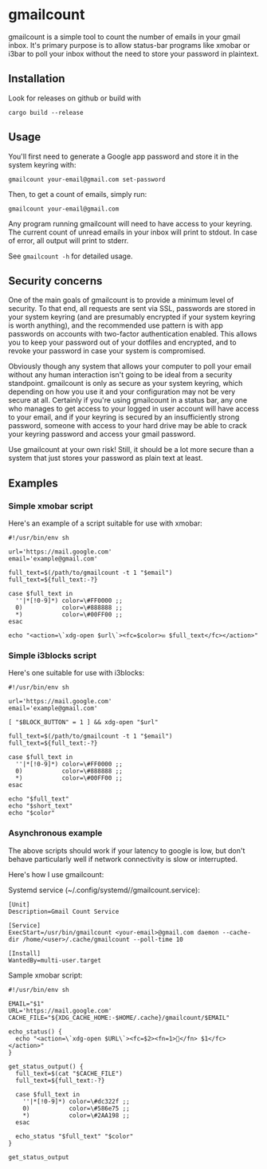 # gmailcount

gmailcount is a simple tool to count the number of emails in your gmail
inbox. It's primary purpose is to allow status-bar programs like xmobar or
i3bar to poll your inbox without the need to store your password in plaintext.

## Installation

Look for releases on github or build with

    cargo build --release

## Usage

You'll first need to generate a Google app password and store it in the system
keyring with:

    gmailcount your-email@gmail.com set-password

Then, to get a count of emails, simply run:

    gmailcount your-email@gmail.com

Any program running gmailcount will need to have access to your keyring. The
current count of unread emails in your inbox will print to stdout. In case of
error, all output will print to stderr.

See `gmailcount -h` for detailed usage.

## Security concerns

One of the main goals of gmailcount is to provide a minimum level of
security. To that end, all requests are sent via SSL, passwords are stored in
your system keyring (and are presumably encrypted if your system keyring is
worth anything), and the recommended use pattern is with app passwords on
accounts with two-factor authentication enabled. This allows you to keep your
password out of your dotfiles and encrypted, and to revoke your password in
case your system is compromised.

Obviously though any system that allows your computer to poll your email
without any human interaction isn't going to be ideal from a security
standpoint. gmailcount is only as secure as your system keyring, which
depending on how you use it and your configuration may not be very secure at
all. Certainly if you're using gmailcount in a status bar, any one who
manages to get access to your logged in user account will have access to your
email, and if your keyring is secured by an insufficiently strong password,
someone with access to your hard drive may be able to crack your keyring
password and access your gmail password.

Use gmailcount at your own risk! Still, it should be a lot more secure than a
system that just stores your password as plain text at least.

## Examples

### Simple xmobar script

Here's an example of a script suitable for use with xmobar:

    #!/usr/bin/env sh

    url='https://mail.google.com'
    email='example@gmail.com'

    full_text=$(/path/to/gmailcount -t 1 "$email")
    full_text=${full_text:-?}

    case $full_text in
      ''|*[!0-9]*) color=\#FF0000 ;;
      0)           color=\#888888 ;;
      *)           color=\#00FF00 ;;
    esac

    echo "<action=\`xdg-open $url\`><fc=$color>✉ $full_text</fc></action>"

### Simple i3blocks script

Here's one suitable for use with i3blocks:

    #!/usr/bin/env sh

    url='https://mail.google.com'
    email='example@gmail.com'

    [ "$BLOCK_BUTTON" = 1 ] && xdg-open "$url"

    full_text=$(/path/to/gmailcount -t 1 "$email")
    full_text=${full_text:-?}

    case $full_text in
      ''|*[!0-9]*) color=\#FF0000 ;;
      0)           color=\#888888 ;;
      *)           color=\#00FF00 ;;
    esac

    echo "$full_text"
    echo "$short_text"
    echo "$color"

### Asynchronous example

The above scripts should work if your latency to google is low, but don't
behave particularly well if network connectivity is slow or interrupted.

Here's how I use gmailcount:

Systemd service (~/.config/systemd/<user>/gmailcount.service):

    [Unit]
    Description=Gmail Count Service

    [Service]
    ExecStart=/usr/bin/gmailcount <your-email>@gmail.com daemon --cache-dir /home/<user>/.cache/gmailcount --poll-time 10

    [Install]
    WantedBy=multi-user.target

Sample xmobar script:

    #!/usr/bin/env sh

    EMAIL="$1"
    URL='https://mail.google.com'
    CACHE_FILE="${XDG_CACHE_HOME:-$HOME/.cache}/gmailcount/$EMAIL"

    echo_status() {
      echo "<action=\`xdg-open $URL\`><fc=$2><fn=1></fn> $1</fc></action>"
    }

    get_status_output() {
      full_text=$(cat "$CACHE_FILE")
      full_text=${full_text:-?}

      case $full_text in
        ''|*[!0-9]*) color=\#dc322f ;;
        0)           color=\#586e75 ;;
        *)           color=\#2AA198 ;;
      esac

      echo_status "$full_text" "$color"
    }

    get_status_output
